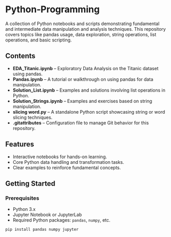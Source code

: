 # Python‑Programming

A collection of Python notebooks and scripts demonstrating fundamental and intermediate data manipulation and analysis techniques. This repository covers topics like pandas usage, data exploration, string operations, list operations, and basic scripting.

## Contents

- **EDA_Titanic.ipynb** – Exploratory Data Analysis on the Titanic dataset using pandas.
- **Pandas.ipynb** – A tutorial or walkthrough on using pandas for data manipulation.
- **Solution_List.ipynb** – Examples and solutions involving list operations in Python.
- **Solution_Strings.ipynb** – Examples and exercises based on string manipulation.
- **slicing word.py** – A standalone Python script showcasing string or word slicing techniques.
- **.gitattributes** – Configuration file to manage Git behavior for this repository.

## Features

- Interactive notebooks for hands-on learning.
- Core Python data handling and transformation tasks.
- Clear examples to reinforce fundamental concepts.

## Getting Started

### Prerequisites

- Python 3.x
- Jupyter Notebook or JupyterLab
- Required Python packages: `pandas`, `numpy`, etc.

```bash
pip install pandas numpy jupyter
